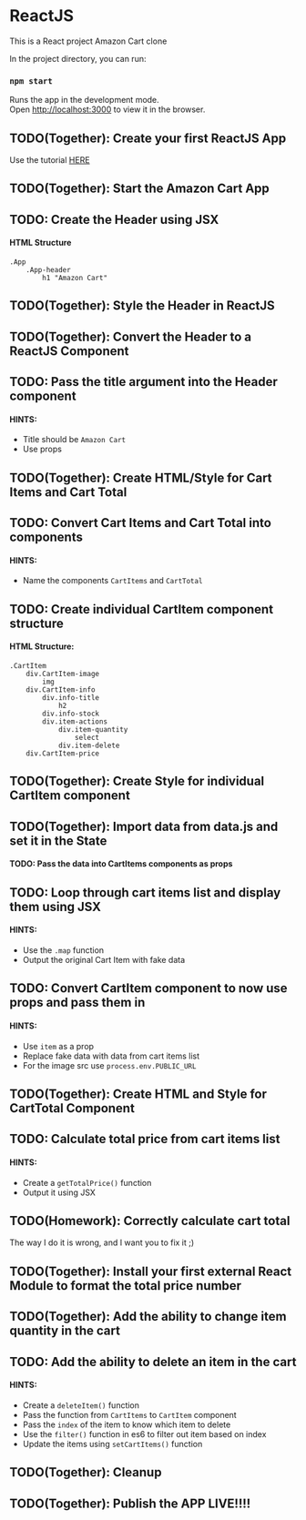# ReactJS

This is a React project Amazon Cart clone

In the project directory, you can run:

### `npm start`

Runs the app in the development mode.\
Open [http://localhost:3000](http://localhost:3000) to view it in the browser.

## TODO(Together): Create your first ReactJS App

Use the tutorial [HERE](https://reactjs.org/docs/add-react-to-a-website.html)

## TODO(Together): Start the Amazon Cart App

## TODO: Create the Header using JSX

#### HTML Structure

```
.App
    .App-header
        h1 "Amazon Cart"
```

## TODO(Together): Style the Header in ReactJS

## TODO(Together): Convert the Header to a ReactJS Component

## TODO: Pass the title argument into the Header component

#### HINTS:

- Title should be `Amazon Cart`
- Use props

## TODO(Together): Create HTML/Style for Cart Items and Cart Total

## TODO: Convert Cart Items and Cart Total into components

#### HINTS:

- Name the components `CartItems` and `CartTotal`

## TODO: Create individual CartItem component structure

#### HTML Structure:

```
.CartItem
    div.CartItem-image
        img
    div.CartItem-info
        div.info-title
            h2
        div.info-stock
        div.item-actions
            div.item-quantity
                select
            div.item-delete
    div.CartItem-price
```

## TODO(Together): Create Style for individual CartItem component

## TODO(Together): Import data from data.js and set it in the State

#### TODO: Pass the data into CartItems components as props

## TODO: Loop through cart items list and display them using JSX

#### HINTS:

- Use the `.map` function
- Output the original Cart Item with fake data

## TODO: Convert CartItem component to now use props and pass them in

#### HINTS:

- Use `item` as a prop
- Replace fake data with data from cart items list
- For the image src use `process.env.PUBLIC_URL`

## TODO(Together): Create HTML and Style for CartTotal Component

## TODO: Calculate total price from cart items list

#### HINTS:

- Create a `getTotalPrice()` function
- Output it using JSX

## TODO(Homework): Correctly calculate cart total

The way I do it is wrong, and I want you to fix it ;)

## TODO(Together): Install your first external React Module to format the total price number

## TODO(Together): Add the ability to change item quantity in the cart

## TODO: Add the ability to delete an item in the cart

#### HINTS:

- Create a `deleteItem()` function
- Pass the function from `CartItems` to `CartItem` component
- Pass the `index` of the item to know which item to delete
- Use the `filter()` function in es6 to filter out item based on index
- Update the items using `setCartItems()` function

## TODO(Together): Cleanup

## TODO(Together): Publish the APP LIVE!!!!
